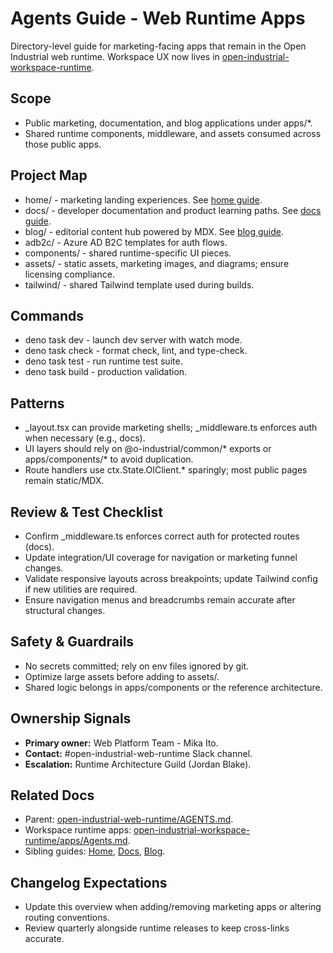﻿# Agents Guide - Web Runtime Apps

Directory-level guide for marketing-facing apps that remain in the Open Industrial web runtime. Workspace UX now lives in [open-industrial-workspace-runtime](../../open-industrial-workspace-runtime/apps/Agents.md).

## Scope

- Public marketing, documentation, and blog applications under apps/*.
- Shared runtime components, middleware, and assets consumed across those public apps.

## Project Map

- home/ - marketing landing experiences. See [home guide](home/Agents.md).
- docs/ - developer documentation and product learning paths. See [docs guide](docs/Agents.md).
- blog/ - editorial content hub powered by MDX. See [blog guide](blog/Agents.md).
- adb2c/ - Azure AD B2C templates for auth flows.
- components/ - shared runtime-specific UI pieces.
- assets/ - static assets, marketing images, and diagrams; ensure licensing compliance.
- tailwind/ - shared Tailwind template used during builds.

## Commands

- deno task dev - launch dev server with watch mode.
- deno task check - format check, lint, and type-check.
- deno task test - run runtime test suite.
- deno task build - production validation.

## Patterns

- _layout.tsx can provide marketing shells; _middleware.ts enforces auth when necessary (e.g., docs).
- UI layers should rely on @o-industrial/common/* exports or apps/components/* to avoid duplication.
- Route handlers use ctx.State.OIClient.* sparingly; most public pages remain static/MDX.

## Review & Test Checklist

- Confirm _middleware.ts enforces correct auth for protected routes (docs).
- Update integration/UI coverage for navigation or marketing funnel changes.
- Validate responsive layouts across breakpoints; update Tailwind config if new utilities are required.
- Ensure navigation menus and breadcrumbs remain accurate after structural changes.

## Safety & Guardrails

- No secrets committed; rely on env files ignored by git.
- Optimize large assets before adding to assets/.
- Shared logic belongs in apps/components or the reference architecture.

## Ownership Signals

- **Primary owner:** Web Platform Team - Mika Ito.
- **Contact:** #open-industrial-web-runtime Slack channel.
- **Escalation:** Runtime Architecture Guild (Jordan Blake).

## Related Docs

- Parent: [open-industrial-web-runtime/AGENTS.md](../AGENTS.md).
- Workspace runtime apps: [open-industrial-workspace-runtime/apps/Agents.md](../../open-industrial-workspace-runtime/apps/Agents.md).
- Sibling guides: [Home](home/Agents.md), [Docs](docs/Agents.md), [Blog](blog/Agents.md).

## Changelog Expectations

- Update this overview when adding/removing marketing apps or altering routing conventions.
- Review quarterly alongside runtime releases to keep cross-links accurate.